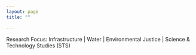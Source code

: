 ```yaml
--- 
layout: page
title: ""

---
```


Research Focus:
Infrastructure | Water | Environmental Justice | Science & Technology Studies (STS)
